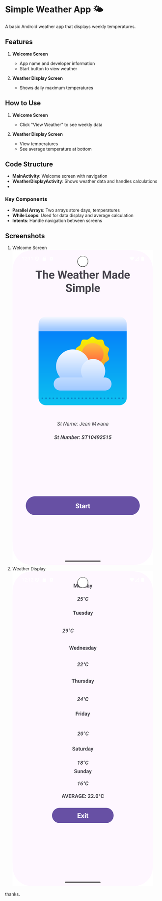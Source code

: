# Simple Weather App 🌤️

A basic Android weather app that displays weekly temperatures.

## Features 
1. **Welcome Screen**
    - App name and developer information
    - Start button to view weather

2. **Weather Display Screen**
    - Shows daily maximum temperatures

## How to Use 
1. **Welcome Screen**
    - Click "View Weather" to see weekly data

2. **Weather Display Screen**
    - View temperatures
    - See average temperature at bottom

## Code Structure 
- **MainActivity**: Welcome screen with navigation
- **WeatherDisplayActivity**: Shows weather data and handles calculations
- 
### Key Components 
- **Parallel Arrays**: Two arrays store days, temperatures
- **While Loops**: Used for data display and average calculation
- **Intents**: Handle navigation between screens

## Screenshots 
1. Welcome Screen  
   ![Screenshot_20250521_121211.png](Screenshot_20250521_121211.png)
2. Weather Display  
   ![Screenshot_20250521_121229.png](Screenshot_20250521_121229.png)

thanks.
